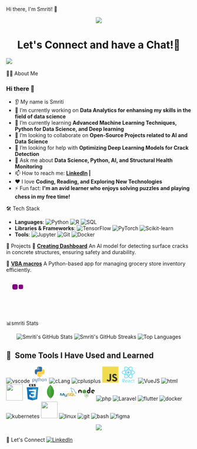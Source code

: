 Hi there, I'm Smriti! 👋
<p align="center">
  <img src="https://capsule-render.vercel.app/api?type=waving&color=gradient&text=Hello!&height=100&section=header"/>
</p>

<h1 align="center">
  Let's Connect and have a Chat!💬
</h1>
<a href="(https://www.linkedin.com/in/smriti1357/)">
  <img height="50" src="https://user-images.githubusercontent.com/46517096/166973395-19676cd8-f8ec-4abf-83ff-da8243505b82.png"/>
</a>


👩‍💻 About Me
### Hi there 👋

* 👂 My name is Smriti
* 🔭 I’m currently working on **Data Analytics for enhansing my skills in the field of data science**
* 🌱 I’m currently learning **Advanced Machine Learning Techniques, Python for Data Science, and Deep learning**
* 🤝 I’m looking to collaborate on **Open-Source Projects related to AI and Data Science**
* 🤔 I’m looking for help with **Optimizing Deep Learning Models for Crack Detection**
* 💬 Ask me about **Data Science, Python, AI, and Structural Health Monitoring**
* 📫 How to reach me: **[LinkedIn](https://www.linkedin.com/in/smriti1357/) |**
* ❤️ I love **Coding, Reading, and Exploring New Technologies**
* ⚡ Fun fact: **I'm an avid learner who enjoys solving puzzles and playing chess in my free time!**


🛠 Tech Stack
- **Languages**: ![Python](https://img.shields.io/badge/Python-3776AB?style=flat&logo=python&logoColor=white) ![R](https://img.shields.io/badge/R-276DC3?style=flat&logo=r&logoColor=white) ![SQL](https://img.shields.io/badge/SQL-4479A1?style=flat&logo=postgresql&logoColor=white)
- **Libraries & Frameworks**: ![TensorFlow](https://img.shields.io/badge/TensorFlow-FF6F00?style=flat&logo=tensorflow&logoColor=white) ![PyTorch](https://img.shields.io/badge/PyTorch-EE4C2C?style=flat&logo=pytorch&logoColor=white) ![Scikit-learn](https://img.shields.io/badge/Scikit--Learn-F7931E?style=flat&logo=scikit-learn&logoColor=white)
- **Tools**: ![Jupyter](https://img.shields.io/badge/Jupyter-F37626?style=flat&logo=jupyter&logoColor=white) ![Git](https://img.shields.io/badge/Git-F05032?style=flat&logo=git&logoColor=white) ![Docker](https://img.shields.io/badge/Docker-2496ED?style=flat&logo=docker&logoColor=white)

🚀 Projects
 🧱 **[Creating Dashboard](https://github.com/smriti2911/Dashboard)**
An AI model for detecting surface cracks in concrete structures, ensuring safety and durability.

🛒 **[VBA macros](https://github.com/smriti2911/VBA_macros)**
A Python-based app for managing grocery store inventory efficiently.

<svg viewBox="-16 -32 48 96" width="48" height="96" xmlns="http://www.w3.org/2000/svg"><desc>Generated with https://github.com/Platane/snk</desc><style>@keyframes s0{0%{transform:translate(0,-16px)}}@keyframes s1{0%{transform:translate(16px,-16px)}}@keyframes s2{0%{transform:translate(32px,-16px)}}@keyframes s3{0%{transform:translate(48px,-16px)}}:root{--cb:#1b1f230a;--cs:purple;--ce:#ebedf0;--c0:#ebedf0;--c1:#9be9a8;--c2:#40c463;--c3:#30a14e;--c4:#216e39}@media (prefers-color-scheme:dark){:root{--cb:#1b1f230a;--cs:purple;--ce:#161b22;--c1:#01311f;--c2:#034525;--c3:#0f6d31;--c4:#00c647}}.c{shape-rendering:geometricPrecision;fill:var(--ce);stroke-width:1px;stroke:var(--cb);animation:none 100ms linear infinite}.s,.u{animation:none linear 100ms infinite}.u{transform-origin:0 0;transform:scale(0,1)}.s{shape-rendering:geometricPrecision;fill:var(--cs)}.s.s0{transform:translate(0,-16px);animation-name:s0}.s.s1{transform:translate(16px,-16px);animation-name:s1}.s.s2{transform:translate(32px,-16px);animation-name:s2}.s.s3{transform:translate(48px,-16px);animation-name:s3}</style><rect class="s s0" x="0.8" y="0.8" width="14.4" height="14.4" rx="4.5" ry="4.5"/><rect class="s s1" x="1.8" y="1.8" width="12.3" height="12.3" rx="4.1" ry="4.1"/><rect class="s s2" x="2.6" y="2.6" width="10.8" height="10.8" rx="3.6" ry="3.6"/><rect class="s s3" x="3.0" y="3.0" width="9.9" height="9.9" rx="3.3" ry="3.3"/></svg>

📊smriti Stats
<p align="center">
  <img src="https://github-readme-stats.vercel.app/api?username=smriti2911&show_icons=true&theme=radical" alt="Smriti's GitHub Stats" />
  <img src="https://github-readme-streak-stats.herokuapp.com/?user=smriti2911&theme=radical" alt="Smriti's GitHub Streaks"/>
  <img src="https://github-readme-stats.vercel.app/api/top-langs/?username=smriti2911&layout=compact&theme=radical" alt="Top Languages" />
</p>
<h2> 🚀 &nbsp;Some Tools I Have Used and Learned</h2>
<p align="left">
<img src="https://cdn.jsdelivr.net/gh/devicons/devicon/icons/vscode/vscode-original.svg" alt="vscode" width="45" height="45"/>
<img src="https://raw.githubusercontent.com/devicons/devicon/master/icons/python/python-original-wordmark.svg" alt="python" width="45" height="45"/>
<img src="https://cdn.jsdelivr.net/gh/devicons/devicon/icons/c/c-original.svg" alt="cLang" width="45" height="45"/>
<img src="https://cdn.jsdelivr.net/gh/devicons/devicon/icons/cplusplus/cplusplus-original.svg" alt="cplusplus" width="45" height="45"/>
<img src="https://raw.githubusercontent.com/devicons/devicon/master/icons/javascript/javascript-original.svg" alt="javascript" width="45" height="45" />
<img src="https://raw.githubusercontent.com/devicons/devicon/master/icons/react/react-original-wordmark.svg" alt="react" width="45" height="45" />
<img src="https://cdn.jsdelivr.net/gh/devicons/devicon/icons/vuejs/vuejs-original-wordmark.svg" alt="VueJS" width="45" height="45"/>
<img src="https://cdn.jsdelivr.net/gh/devicons/devicon/icons/html5/html5-original.svg" alt="html" width="45" height="45"/>
<img src="https://cdn.jsdelivr.net/gh/devicons/devicon@latest/icons/bootstrap/bootstrap-original-wordmark.svg" width="45" height="45" />
<img src="https://raw.githubusercontent.com/devicons/devicon/master/icons/css3/css3-original-wordmark.svg" alt="css3" width="45" height="45" />
<img src="https://raw.githubusercontent.com/devicons/devicon/master/icons/mongodb/mongodb-original.svg" alt="mongodb" width="45" height="45" />
<img src="https://raw.githubusercontent.com/devicons/devicon/master/icons/mysql/mysql-original-wordmark.svg" alt="mysql" width="45" height="45" />
<img src="https://raw.githubusercontent.com/devicons/devicon/master/icons/nodejs/nodejs-original-wordmark.svg" alt="nodejs" width="45" height="45" />
<img src="https://cdn.jsdelivr.net/gh/devicons/devicon/icons/php/php-original.svg" alt="php" width="45" height="45"/>
<img src="https://cdn.jsdelivr.net/gh/devicons/devicon/icons/laravel/laravel-plain-wordmark.svg" alt="Laravel" width="45" height="45"/>
<img src="https://cdn.jsdelivr.net/gh/devicons/devicon/icons/flutter/flutter-original.svg" alt="flutter" width="45" height="45"/>
<img src="https://cdn.jsdelivr.net/gh/devicons/devicon/icons/docker/docker-original.svg" alt="docker" width="45" height="45"/>
<img src="https://cdn.jsdelivr.net/gh/devicons/devicon/icons/kubernetes/kubernetes-plain.svg" alt="kubernetes" width="45" height="45"/>
<img src="https://cdn.jsdelivr.net/gh/devicons/devicon/icons/amazonwebservices/amazonwebservices-plain-wordmark.svg" width="45" height="45"/>
<img src="https://cdn.jsdelivr.net/gh/devicons/devicon/icons/linux/linux-original.svg" alt="linux" width="45" height="45"/>       
<img src="https://cdn.jsdelivr.net/gh/devicons/devicon/icons/git/git-original.svg" alt="git" width="45" height="45"/>
<img src="https://cdn.jsdelivr.net/gh/devicons/devicon/icons/bash/bash-original.svg" alt="bash" width="45" height="45"/>
<img src="https://cdn.jsdelivr.net/gh/devicons/devicon/icons/figma/figma-original.svg" alt="figma" width="45" height="45"/>   
</p>

<p align="center">
  <img src="https://capsule-render.vercel.app/api?type=waving&color=gradient&height=100&section=footer"/>
</p>


🤝 Let's Connect
[![LinkedIn](https://img.shields.io/badge/LinkedIn-0077B5?style=flat&logo=linkedin&logoColor=white)](https://www.linkedin.com/in/smriti1357/)
